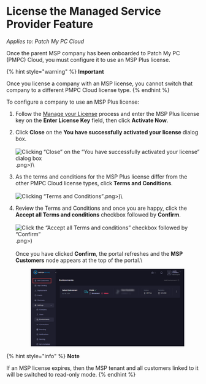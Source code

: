 # License the Managed Service Provider Feature

_Applies to: Patch My PC Cloud_

Once the parent MSP company has been onboarded to Patch My PC (PMPC) Cloud, you must configure it to use an MSP Plus license.

{% hint style="warning" %}
**Important**

Once you license a company with an MSP license, you cannot switch that company to a different PMPC Cloud license type.
{% endhint %}

To configure a company to use an MSP Plus license:

1. Follow the [Manage your License](../cloud-administration/manage-your-environments-in-cloud/manage-your-cloud-license.md) process and enter the MSP Plus license key on the **Enter License Key** field, then click **Activate Now**.
2. Click **Close** on the **You have successfully activated your license** dialog box.\
   \
   ![	Clicking “Close” on the “You have successfully activated your license” dialog box](/_images/gitbook/image%20%28375).png>)\

3. As the terms and conditions for the MSP Plus license differ from the other PMPC Cloud license types, click **Terms and Conditions**.\
   \
   ![Clicking “Terms and Conditions”](/_images/gitbook/image%20%28376).png>)\

4.  Review the Terms and Conditions and once you are happy, click the **Accept all Terms and conditions** checkbox followed by **Confirm**.\
    \
    ![Click the “Accept all Terms and conditions” checkbox followed by “Confirm”](/_images/gitbook/image%20%28377).png>)\
    \
    Once you have clicked **Confirm**, the portal refreshes and the **MSP Customers** node appears at the top of the portal.\


    <figure><img src="/_images/gitbook/image%20%28378%29.png" alt="Portal refreshes and the “MSP Customers” node appears at the top of the portal"><figcaption></figcaption></figure>

{% hint style="info" %}
**Note**

If an MSP license expires, then the MSP tenant and all customers linked to it will be switched to read-only mode.
{% endhint %}
